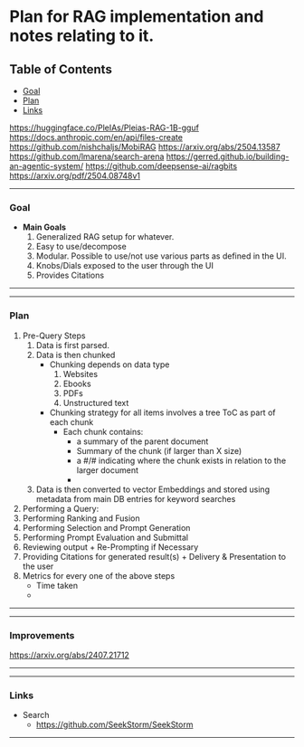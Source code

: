 # Plan for RAG implementation and notes relating to it.

## Table of Contents
- [Goal](#goal)
- [Plan](#plan)
- [Links](#links)




https://huggingface.co/PleIAs/Pleias-RAG-1B-gguf
https://docs.anthropic.com/en/api/files-create
https://github.com/nishchaljs/MobiRAG
https://arxiv.org/abs/2504.13587
https://github.com/lmarena/search-arena
https://gerred.github.io/building-an-agentic-system/
https://github.com/deepsense-ai/ragbits
https://arxiv.org/pdf/2504.08748v1

--------------------------------------------------------------------------------------------------------------------------------------------------------------------------------------
### Goal<a name="goal"></a>
- **Main Goals**
	1. Generalized RAG setup for whatever.
	2. Easy to use/decompose
	3. Modular. Possible to use/not use various parts as defined in the UI.
	4. Knobs/Dials exposed to the user through the UI
	5. Provides Citations

--------------------------------------------------------------------------------------------------------------------------------------------------------------------------------------



--------------------------------------------------------------------------------------------------------------------------------------------------------------------------------------
### Plan<a name="plan"></a>
1. Pre-Query Steps
	1. Data is first parsed. 
	2. Data is then chunked
		- Chunking depends on data type
			1. Websites
			2. Ebooks
			3. PDFs
			4. Unstructured text
		- Chunking strategy for all items involves a tree ToC as part of each chunk
			- Each chunk contains: 
				* a summary of the parent document
				* Summary of the chunk (if larger than X size)
				* a #/# indicating where the chunk exists in relation to the larger document
				* 
	3. Data is then converted to vector Embeddings and stored using metadata from main DB entries for keyword searches
2. Performing a Query:
3. Performing Ranking and Fusion
4. Performing Selection and Prompt Generation
5. Performing Prompt Evaluation and Submittal
6. Reviewing output + Re-Prompting if Necessary
7. Providing Citations for generated result(s) + Delivery & Presentation to the user
8. Metrics for every one of the above steps
	- Time taken
	- 
--------------------------------------------------------------------------------------------------------------------------------------------------------------------------------------



--------------------------------------------------------------------------------------------------------------------------------------------------------------------------------------
### Improvements<a name="improvements"></a>

https://arxiv.org/abs/2407.21712

--------------------------------------------------------------------------------------------------------------------------------------------------------------------------------------




--------------------------------------------------------------------------------------------------------------------------------------------------------------------------------------
### Links<a name="links"></a>
- Search
  	- https://github.com/SeekStorm/SeekStorm

--------------------------------------------------------------------------------------------------------------------------------------------------------------------------------------
